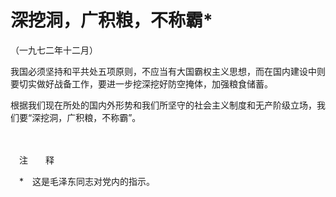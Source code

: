# 深挖洞，广积粮，不称霸\*

（一九七二年十二月）

我国必须坚持和平共处五项原则，不应当有大国霸权主义思想，而在国内建设中则要切实做好战备工作，要进一步挖深挖好防空掩体，加强粮食储蓄。

根据我们现在所处的国内外形势和我们所坚守的社会主义制度和无产阶级立场，我们要“深挖洞，广积粮，不称霸”。

　　

　注　　释　

　\*　这是毛泽东同志对党内的指示。
